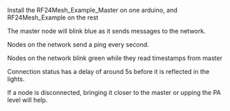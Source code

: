Install the RF24Mesh_Example_Master on one arduino, and RF24Mesh_Example on the rest

The master node will blink blue as it sends messages to the network.

Nodes on the network send a ping every second.

Nodes on the network blink green while they read timestamps from master

Connection status has a delay of around 5s before it is reflected in the lights.

If a node is disconnected, bringing it closer to the master or upping the PA level
will help.

